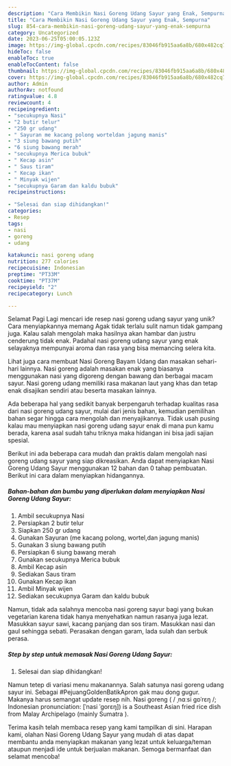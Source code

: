 ```yaml
---
description: "Cara Membikin Nasi Goreng Udang Sayur yang Enak, Sempurna"
title: "Cara Membikin Nasi Goreng Udang Sayur yang Enak, Sempurna"
slug: 854-cara-membikin-nasi-goreng-udang-sayur-yang-enak-sempurna
category: Uncategorized
date: 2023-06-25T05:00:05.123Z
image: https://img-global.cpcdn.com/recipes/83046fb915aa6a8b/680x482cq70/nasi-goreng-udang-sayur-foto-resep-utama.jpg
hideToc: false
enableToc: true
enableTocContent: false
thumbnail: https://img-global.cpcdn.com/recipes/83046fb915aa6a8b/680x482cq70/nasi-goreng-udang-sayur-foto-resep-utama.jpg
cover: https://img-global.cpcdn.com/recipes/83046fb915aa6a8b/680x482cq70/nasi-goreng-udang-sayur-foto-resep-utama.jpg
author: Admin
authorAv: notfound
ratingvalue: 4.8
reviewcount: 4
recipeingredient:
- "secukupnya Nasi"
- "2 butir telur"
- "250 gr udang"
- " Sayuran me kacang polong worteldan jagung manis"
- "3 siung bawang putih"
- "6 siung bawang merah"
- "secukupnya Merica bubuk"
- " Kecap asin"
- " Saus tiram"
- " Kecap ikan"
- " Minyak wijen"
- "secukupnya Garam dan kaldu bubuk"
recipeinstructions:

- "Selesai dan siap dihidangkan!"
categories:
- Resep
tags:
- nasi
- goreng
- udang

katakunci: nasi goreng udang 
nutrition: 277 calories
recipecuisine: Indonesian
preptime: "PT33M"
cooktime: "PT37M"
recipeyield: "2"
recipecategory: Lunch

---
```



Selamat Pagi Lagi mencari ide resep nasi goreng udang sayur yang unik? Cara menyiapkannya memang Agak tidak terlalu sulit namun tidak gampang juga. Kalau salah mengolah maka hasilnya akan hambar dan justru cenderung tidak enak. Padahal nasi goreng udang sayur yang enak selayaknya mempunyai aroma dan rasa yang bisa memancing selera kita.


Lihat juga cara membuat Nasi Goreng Bayam Udang dan masakan sehari-hari lainnya. Nasi goreng adalah masakan enak yang biasanya menggunakan nasi yang digoreng dengan bawang dan berbagai macam sayur. Nasi goreng udang memiliki rasa makanan laut yang khas dan tetap enak disajikan sendiri atau beserta masakan lainnya.

Ada beberapa hal yang sedikit banyak berpengaruh terhadap kualitas rasa dari nasi goreng udang sayur, mulai dari jenis bahan, kemudian pemilihan bahan segar hingga cara mengolah dan menyajikannya. Tidak usah pusing kalau mau menyiapkan nasi goreng udang sayur enak di mana pun kamu berada, karena asal sudah tahu triknya maka hidangan ini bisa jadi sajian spesial.


Berikut ini ada beberapa cara mudah dan praktis dalam mengolah nasi goreng udang sayur yang siap dikreasikan. Anda dapat menyiapkan Nasi Goreng Udang Sayur menggunakan 12 bahan dan 0 tahap pembuatan. Berikut ini cara dalam menyiapkan hidangannya.

<!--inarticleads1-->

##### Bahan-bahan dan bumbu yang diperlukan dalam menyiapkan Nasi Goreng Udang Sayur:

1. Ambil secukupnya Nasi
1. Persiapkan 2 butir telur
1. Siapkan 250 gr udang
1. Gunakan  Sayuran (me kacang polong, wortel,dan jagung manis)
1. Gunakan 3 siung bawang putih
1. Persiapkan 6 siung bawang merah
1. Gunakan secukupnya Merica bubuk
1. Ambil  Kecap asin
1. Sediakan  Saus tiram
1. Gunakan  Kecap ikan
1. Ambil  Minyak wijen
1. Sediakan secukupnya Garam dan kaldu bubuk


Namun, tidak ada salahnya mencoba nasi goreng sayur bagi yang bukan vegetarian karena tidak hanya menyehatkan namun rasanya juga lezat. Masukkan sayur sawi, kacang panjang dan sos tiram. Masukkan nasi dan gaul sehingga sebati. Perasakan dengan garam, lada sulah dan serbuk perasa. 

<!--inarticleads2-->

##### Step by step untuk memasak Nasi Goreng Udang Sayur:


1. Selesai dan siap dihidangkan!

Namun tetep di variasi menu makanannya. Salah satunya nasi goreng udang sayur ini. Sebagai #PejuangGoldenBatikApron gak mau dong gugur. Makanya harus semangat update resep nih. Nasi goreng ( / ˌnɑːsi ɡɒˈrɛŋ /; Indonesian pronunciation: [ˈnasi ˈɡorɛŋ]) is a Southeast Asian fried rice dish from Malay Archipelago (mainly Sumatra ). 

Terima kasih telah membaca resep yang kami tampilkan di sini. Harapan kami, olahan Nasi Goreng Udang Sayur yang mudah di atas dapat membantu anda menyiapkan makanan yang lezat untuk keluarga/teman ataupun menjadi ide untuk berjualan makanan. Semoga bermanfaat dan selamat mencoba!

